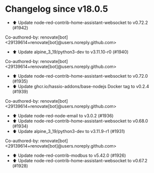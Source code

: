 # Changelog since v18.0.5
- ⬆️ Update node-red-contrib-home-assistant-websocket to v0.72.2 (#1942)

Co-authored-by: renovate[bot] <29139614+renovate[bot]@users.noreply.github.com> 
- ⬆️ Update alpine_3_19/python3-dev to v3.11.10-r0 (#1940)

Co-authored-by: renovate[bot] <29139614+renovate[bot]@users.noreply.github.com> 
- ⬆️ Update node-red-contrib-home-assistant-websocket to v0.72.0 (#1935) 
- ⬆️ Update ghcr.io/hassio-addons/base-nodejs Docker tag to v0.2.4 (#1939)

Co-authored-by: renovate[bot] <29139614+renovate[bot]@users.noreply.github.com> 
- ⬆️ Update node-red-node-email to v3.0.2 (#1936) 
- ⬆️ Update node-red-contrib-home-assistant-websocket to v0.68.0 (#1934) 
- ⬆️ Update alpine_3_19/python3-dev to v3.11.9-r1 (#1931)

Co-authored-by: renovate[bot] <29139614+renovate[bot]@users.noreply.github.com> 
- ⬆️ Update node-red-contrib-modbus to v5.42.0 (#1926) 
- ⬆️ Update node-red-contrib-home-assistant-websocket to v0.67.2 (#1928) 
